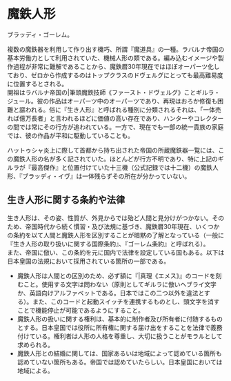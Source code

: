 # 魔鉄人形

ブラッディ・ゴーレム。

複数の魔鉄器を利用して作り出す機巧、所謂『魔道具』の一種。ラバルナ帝国の基本労働力として利用されていた、機械人形の類である。編み込むイメージや製作過程が非常に難解であることから、魔鉄暦30年現在ではほぼオーパーツ化しており、ゼロから作成するのはトップクラスのドヴェルグにとっても最高難易度に位置するとされる。  
開祖はラバルナ帝国の|筆頭魔鉄技師《ファースト・ドヴェルグ》ことギルラ・ジュール。彼の作品はオーパーツ中のオーパーツであり、再現はおろか修復も困難と謳われる。俗に『生き人形』と呼ばれる種別に分類されるそれは、「一体売れば億万長者」と言われるほどに価値の高い存在であり、ハンターやコレクターの間では常にその行方が追われている。一方で、現在でも一部の統一貴族の家庭では、彼の作品が平和に駆動していることも。

ハットゥシャ炎上に際して首都から持ち出された帝国の所蔵魔鉄器一覧には、この魔鉄人形の名が多く記されていた。ほとんどが行方不明であり、特に上記のギルラが『最高傑作』と位置付けていた十三機（公式記録では十二機）の魔鉄人形、『ブラッディ・イヴ』は一体残らずその所在が分かっていない。

## 生き人形に関する条約や法律
生き人形は、その姿、性質が、外見からでは殆ど人間と見分けがつかない。そのため、帝国時代から続く慣習・及び法規に基づき、魔鉄暦30年現在、いくつかの条約を以て人間と魔鉄人形を区別することが暗黙の了解となっている（一般に『生き人形の取り扱いに関する国際条約』、『ゴーレム条約』と呼ばれる）。  
また、帝国に倣い、この条約を元に国内で法律を設定している国もある。以下は日本皇国の法規において採用されている箇所の一部である。

* 魔鉄人形は人間との区別のため、必ず額に『|真理《エメス》』のコードを刻むこと。使用する文字は問わない（原則としてギルラに倣いヘブライ文字か、英語向けアルファベットである。日本ではこの二つ以外を違法とする）。また、このコードと起動スイッチを連携するものとし、頭文字を消すことで機能停止が可能であるようにすること。
* 魔鉄人形の扱いに関する権利は、基本的に制作者及び所有者に付随するものとする。日本皇国では役所に所有権に関する届け出をすることを法律で義務付けている。権利者は人形の人格を尊重し、大切に扱うことがモラルとして求められる。
* 魔鉄人形との結婚に関しては、国家あるいは地域によって認めている箇所も認めていない箇所もある。帝国では認めていたらしい。日本皇国においては地域による。